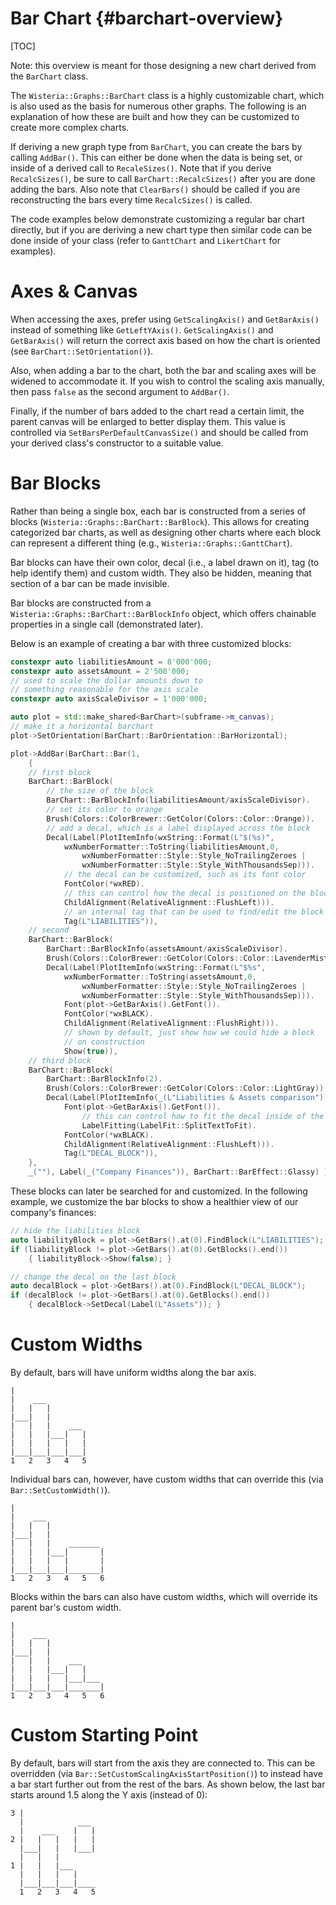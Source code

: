Bar Chart {#barchart-overview}
=============================
[TOC]

Note: this overview is meant for those designing a new chart derived from the `BarChart` class.

The `Wisteria::Graphs::BarChart` class is a highly customizable chart, which is also used as the basis for numerous other graphs.
The following is an explanation of how these are built and how they can be customized to create more complex charts.

If deriving a new graph type from `BarChart`, you can create the bars by calling `AddBar()`. This can either be done when the data
is being set, or inside of a derived call to `RecaleSizes()`. Note that if you derive `RecalcSizes()`, be sure to call
`BarChart::RecalcSizes()` after you are done adding the bars. Also note that `ClearBars()` should be called if you are reconstructing
the bars every time `RecalcSizes()` is called.

The code examples below demonstrate customizing a regular bar chart directly, but if you are deriving a new chart type then
similar code can be done inside of your class (refer to `GanttChart` and `LikertChart` for examples).

Axes & Canvas
=============================

When accessing the axes, prefer using `GetScalingAxis()` and `GetBarAxis()` instead of something like `GetLeftYAxis()`.
`GetScalingAxis()` and `GetBarAxis()` will return the correct axis based on how the chart is oriented (see `BarChart::SetOrientation()`).

Also, when adding a bar to the chart, both the bar and scaling axes will be widened to accommodate it. If you wish to control
the scaling axis manually, then pass `false` as the second argument to `AddBar()`.

Finally, if the number of bars added to the chart read a certain limit, the parent canvas will be enlarged to better display them.
This value is controlled via `SetBarsPerDefaultCanvasSize()` and should be called from your derived class's constructor to
a suitable value.

Bar Blocks
=============================

Rather than being a single box, each bar is constructed from a series of blocks (`Wisteria::Graphs::BarChart::BarBlock`).
This allows for creating categorized bar charts, as well as designing other charts where each block can represent a
different thing (e.g., `Wisteria::Graphs::GanttChart`).

Bar blocks can have their own color, decal (i.e., a label drawn on it), tag (to help identify them) and custom width.
They also be hidden, meaning that section of a bar can be made invisible.

Bar blocks are constructed from a `Wisteria::Graphs::BarChart::BarBlockInfo` object, which offers chainable properties
in a single call (demonstrated later).

Below is an example of creating a bar with three customized blocks:

```cpp
constexpr auto liabilitiesAmount = 8'000'000;
constexpr auto assetsAmount = 2'500'000;
// used to scale the dollar amounts down to
// something reasonable for the axis scale
constexpr auto axisScaleDivisor = 1'000'000;

auto plot = std::make_shared<BarChart>(subframe->m_canvas);
// make it a horizontal barchart
plot->SetOrientation(BarChart::BarOrientation::BarHorizontal);

plot->AddBar(BarChart::Bar(1,
    {
    // first block
    BarChart::BarBlock(
        // the size of the block
        BarChart::BarBlockInfo(liabilitiesAmount/axisScaleDivisor).
        // set its color to orange
        Brush(Colors::ColorBrewer::GetColor(Colors::Color::Orange)).
        // add a decal, which is a label displayed across the block
        Decal(Label(PlotItemInfo(wxString::Format(L"$(%s)",
            wxNumberFormatter::ToString(liabilitiesAmount,0,
                wxNumberFormatter::Style::Style_NoTrailingZeroes |
                wxNumberFormatter::Style::Style_WithThousandsSep))).
            // the decal can be customized, such as its font color
            FontColor(*wxRED).
            // this can control how the decal is positioned on the block
            ChildAlignment(RelativeAlignment::FlushLeft))).
            // an internal tag that can be used to find/edit the block later
            Tag(L"LIABILITIES")),
    // second
    BarChart::BarBlock(
        BarChart::BarBlockInfo(assetsAmount/axisScaleDivisor).
        Brush(Colors::ColorBrewer::GetColor(Colors::Color::LavenderMist)).
        Decal(Label(PlotItemInfo(wxString::Format(L"$%s",
            wxNumberFormatter::ToString(assetsAmount,0,
                wxNumberFormatter::Style::Style_NoTrailingZeroes |
                wxNumberFormatter::Style::Style_WithThousandsSep))).
            Font(plot->GetBarAxis().GetFont()).
            FontColor(*wxBLACK).
            ChildAlignment(RelativeAlignment::FlushRight))).
            // shown by default, just show how we could hide a block
            // on construction
            Show(true)),
    // third block
    BarChart::BarBlock(
        BarChart::BarBlockInfo(2).
        Brush(Colors::ColorBrewer::GetColor(Colors::Color::LightGray)).
        Decal(Label(PlotItemInfo(_(L"Liabilities & Assets comparison")).
            Font(plot->GetBarAxis().GetFont()).
                // this can control how to fit the decal inside of the block
                LabelFitting(LabelFit::SplitTextToFit).
            FontColor(*wxBLACK).
            ChildAlignment(RelativeAlignment::FlushLeft))).
            Tag(L"DECAL_BLOCK")),
    },
    _(""), Label(_("Company Finances")), BarChart::BarEffect::Glassy) );
```

These blocks can later be searched for and customized. In the following example, we customize
the bar blocks to show a healthier view of our company's finances:

```cpp
// hide the liabilities block
auto liabilityBlock = plot->GetBars().at(0).FindBlock(L"LIABILITIES");
if (liabilityBlock != plot->GetBars().at(0).GetBlocks().end())
    { liabilityBlock->Show(false); }

// change the decal on the last block
auto decalBlock = plot->GetBars().at(0).FindBlock(L"DECAL_BLOCK");
if (decalBlock != plot->GetBars().at(0).GetBlocks().end())
    { decalBlock->SetDecal(Label(L"Assets")); }
```

Custom Widths
=============================

By default, bars will have uniform widths along the bar axis.

    |
    |    ___
    |   |   |
    |___|   |
    |   |   |    ___
    |   |   |___|   |
    |   |   |   |   |
    |___|___|___|___|
    1   2   3   4   5

Individual bars can, however, have custom widths that can override this (via `Bar::SetCustomWidth()`).

    |
    |    ___
    |   |   |
    |___|   |
    |   |   |    _______
    |   |   |___|       |
    |   |   |   |       |
    |___|___|___|_______|
    1   2   3   4   5   6

Blocks within the bars can also have custom widths, which will override its parent bar's custom width.

    |
    |    ___
    |   |   |
    |___|   |
    |   |   |    ___
    |   |   |___|   |
    |   |   |   |___|___
    |___|___|___|_______|
    1   2   3   4   5   6

Custom Starting Point
=============================

By default, bars will start from the axis they are connected to. This can be overridden
(via `Bar::SetCustomScalingAxisStartPosition()`) to instead have a bar start further out
from the rest of the bars. As shown below, the last bar starts around 1.5 along the Y axis
(instead of 0):

    3 |
      |            ___
      |    ___    |   |
    2 |   |   |   |   |
      |___|   |   |___|
      |   |   |
    1 |   |   |___
      |   |   |   |
      |___|___|___|____
      1   2   3   4   5